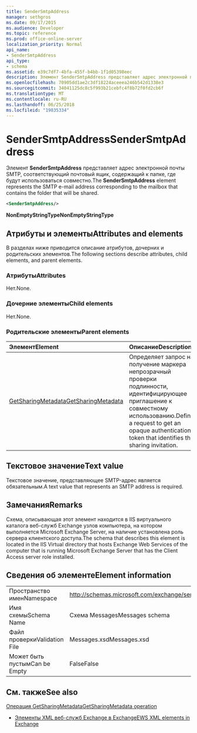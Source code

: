 ```yaml
---
title: SenderSmtpAddress
manager: sethgros
ms.date: 09/17/2015
ms.audience: Developer
ms.topic: reference
ms.prod: office-online-server
localization_priority: Normal
api_name:
- SenderSmtpAddress
api_type:
- schema
ms.assetid: e39c7df7-4bfa-455f-b4bb-1f1d05398eec
description: Элемент SenderSmtpAddress представляет адрес электронной почты SMTP, соответствующий почтовый ящик, содержащий к папке, где будут использоваться совместно.
ms.openlocfilehash: 70905dd1ae2c3df18224aceeea246b542d1338e3
ms.sourcegitcommit: 34041125dc8c5f993b21cebfc4f8b72f0fd2cb6f
ms.translationtype: MT
ms.contentlocale: ru-RU
ms.lasthandoff: 06/25/2018
ms.locfileid: "19835334"
---
```

# <a name="sendersmtpaddress"></a><span data-ttu-id="29977-103">SenderSmtpAddress</span><span class="sxs-lookup"><span data-stu-id="29977-103">SenderSmtpAddress</span></span>

<span data-ttu-id="29977-104">Элемент **SenderSmtpAddress** представляет адрес электронной почты SMTP, соответствующий почтовый ящик, содержащий к папке, где будут использоваться совместно.</span><span class="sxs-lookup"><span data-stu-id="29977-104">The **SenderSmtpAddress** element represents the SMTP e-mail address corresponding to the mailbox that contains the folder that will be shared.</span></span> 
  
```xml
<SenderSmtpAddress/>
```

 <span data-ttu-id="29977-105">**NonEmptyStringType**</span><span class="sxs-lookup"><span data-stu-id="29977-105">**NonEmptyStringType**</span></span>
## <a name="attributes-and-elements"></a><span data-ttu-id="29977-106">Атрибуты и элементы</span><span class="sxs-lookup"><span data-stu-id="29977-106">Attributes and elements</span></span>

<span data-ttu-id="29977-107">В разделах ниже приводится описание атрибутов, дочерних и родительских элементов.</span><span class="sxs-lookup"><span data-stu-id="29977-107">The following sections describe attributes, child elements, and parent elements.</span></span>
  
### <a name="attributes"></a><span data-ttu-id="29977-108">Атрибуты</span><span class="sxs-lookup"><span data-stu-id="29977-108">Attributes</span></span>

<span data-ttu-id="29977-109">Нет.</span><span class="sxs-lookup"><span data-stu-id="29977-109">None.</span></span>
  
### <a name="child-elements"></a><span data-ttu-id="29977-110">Дочерние элементы</span><span class="sxs-lookup"><span data-stu-id="29977-110">Child elements</span></span>

<span data-ttu-id="29977-111">Нет.</span><span class="sxs-lookup"><span data-stu-id="29977-111">None.</span></span>
  
### <a name="parent-elements"></a><span data-ttu-id="29977-112">Родительские элементы</span><span class="sxs-lookup"><span data-stu-id="29977-112">Parent elements</span></span>

|<span data-ttu-id="29977-113">**Элемент**</span><span class="sxs-lookup"><span data-stu-id="29977-113">**Element**</span></span>|<span data-ttu-id="29977-114">**Описание**</span><span class="sxs-lookup"><span data-stu-id="29977-114">**Description**</span></span>|
|:-----|:-----|
|[<span data-ttu-id="29977-115">GetSharingMetadata</span><span class="sxs-lookup"><span data-stu-id="29977-115">GetSharingMetadata</span></span>](getsharingmetadata.md) <br/> |<span data-ttu-id="29977-116">Определяет запрос на получение маркера непрозрачный проверки подлинности, идентифицирующее приглашение к совместному использованию.</span><span class="sxs-lookup"><span data-stu-id="29977-116">Defines a request to get an opaque authentication token that identifies the sharing invitation.</span></span>  <br/> |
   
## <a name="text-value"></a><span data-ttu-id="29977-117">Текстовое значение</span><span class="sxs-lookup"><span data-stu-id="29977-117">Text value</span></span>

<span data-ttu-id="29977-118">Текстовое значение, представляющее SMTP-адрес является обязательным.</span><span class="sxs-lookup"><span data-stu-id="29977-118">A text value that represents an SMTP address is required.</span></span>
  
## <a name="remarks"></a><span data-ttu-id="29977-119">Замечания</span><span class="sxs-lookup"><span data-stu-id="29977-119">Remarks</span></span>

<span data-ttu-id="29977-120">Схема, описывающая этот элемент находится в IIS виртуального каталога веб-служб Exchange узлов компьютера, на котором выполняется Microsoft Exchange Server, на наличие установлена роль сервера клиентского доступа.</span><span class="sxs-lookup"><span data-stu-id="29977-120">The schema that describes this element is located in the IIS Virtual directory that hosts Exchange Web Services of the computer that is running Microsoft Exchange Server that has the Client Access server role installed.</span></span>
  
## <a name="element-information"></a><span data-ttu-id="29977-121">Сведения об элементе</span><span class="sxs-lookup"><span data-stu-id="29977-121">Element information</span></span>

|||
|:-----|:-----|
|<span data-ttu-id="29977-122">Пространство имен</span><span class="sxs-lookup"><span data-stu-id="29977-122">Namespace</span></span>  <br/> |http://schemas.microsoft.com/exchange/services/2006/messages  <br/> |
|<span data-ttu-id="29977-123">Имя схемы</span><span class="sxs-lookup"><span data-stu-id="29977-123">Schema Name</span></span>  <br/> |<span data-ttu-id="29977-124">Схема Messages</span><span class="sxs-lookup"><span data-stu-id="29977-124">Messages schema</span></span>  <br/> |
|<span data-ttu-id="29977-125">Файл проверки</span><span class="sxs-lookup"><span data-stu-id="29977-125">Validation File</span></span>  <br/> |<span data-ttu-id="29977-126">Messages.xsd</span><span class="sxs-lookup"><span data-stu-id="29977-126">Messages.xsd</span></span>  <br/> |
|<span data-ttu-id="29977-127">Может быть пустым</span><span class="sxs-lookup"><span data-stu-id="29977-127">Can be Empty</span></span>  <br/> |<span data-ttu-id="29977-128">False</span><span class="sxs-lookup"><span data-stu-id="29977-128">False</span></span>  <br/> |
   
## <a name="see-also"></a><span data-ttu-id="29977-129">См. также</span><span class="sxs-lookup"><span data-stu-id="29977-129">See also</span></span>



[<span data-ttu-id="29977-130">Операция GetSharingMetadata</span><span class="sxs-lookup"><span data-stu-id="29977-130">GetSharingMetadata operation</span></span>](getsharingmetadata-operation.md)


- [<span data-ttu-id="29977-131">Элементы XML веб-служб Exchange в Exchange</span><span class="sxs-lookup"><span data-stu-id="29977-131">EWS XML elements in Exchange</span></span>](ews-xml-elements-in-exchange.md)

